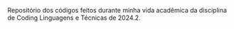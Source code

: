 Repositório dos códigos feitos durante minha vida acadêmica da disciplina de Coding Linguagens e Técnicas de 2024.2.
